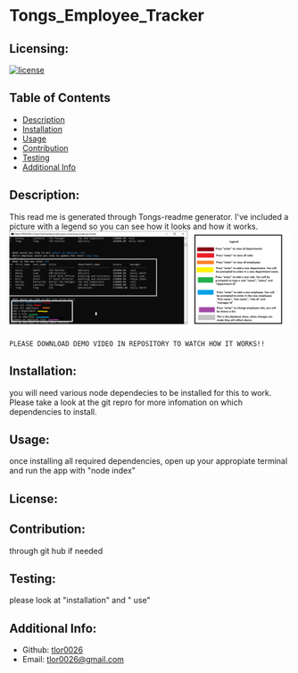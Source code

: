 # Tongs_Employee_Tracker
  ## Licensing:
  [![license](https://img.shields.io/badge/license--blue)](https://shields.io)
  ## Table of Contents 
  - [Description](#description)
  - [Installation](#installation)
  - [Usage](#usage)
  - [Contribution](#contribution)
  - [Testing](#testing)
  - [Additional Info](#additional-info)
  ## Description:
  This read me is generated through Tongs-readme generator. I've included a picture with a legend so you can see how it looks and how it works.
    ![alt text](/tetdemo.PNG)
    
    PLEASE DOWNLOAD DEMO VIDEO IN REPOSITORY TO WATCH HOW IT WORKS!!
  ## Installation:
  you will need various node dependecies to be installed for this to work. Please take a look at the git repro for more infomation on which dependencies to install.
  ## Usage:
  once installing all required dependencies, open up your appropiate terminal and run the app with "node index"
  ## License:
  
  ## Contribution:
  through git hub if needed
  ## Testing:
  please look at "installation" and " use"
  ## Additional Info:
  - Github: [tlor0026](https://github.com/tlor0026)
  - Email: tlor0026@gmail.com 
